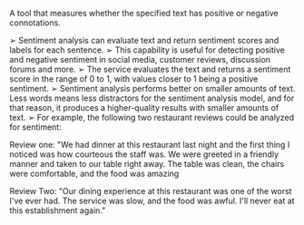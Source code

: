 A tool that measures whether the specified text has positive or negative connotations.

➢ Sentiment analysis can evaluate text and return sentiment scores and labels for each sentence. ➢ This capability is useful for detecting positive and negative sentiment in social media, customer reviews, discussion forums and more.
➢ The service evaluates the text and returns a sentiment score in the range of 0 to 1, with values closer to 1 being a positive sentiment. 
➢ Sentiment analysis performs better on smaller amounts of text. Less words means less distractors for the sentiment analysis model, and for that reason, it produces a higher-quality results with smaller amounts of text. 
➢ For example, the following two restaurant reviews could be analyzed for sentiment: 

Review one: "We had dinner at this restaurant last night and the first thing I noticed was how courteous the staff was. We were greeted in a friendly manner and taken to our table right away. The table was clean, the chairs were comfortable, and the food was amazing

Review Two: "Our dining experience at this restaurant was one of the worst I've ever had. The service was slow, and the food was awful. I'll never eat at this establishment again."